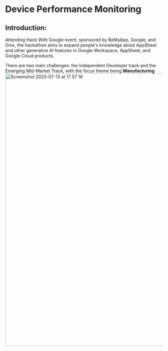 # Device Performance Monitoring

## Introduction:
Attending Hack With Google event, sponsored by BeMyApp, Google, and Onix, the hackathon aims to expand people's knowledge about AppSheet and other generative AI features in Google Workspace, AppSheet, and Google Cloud products.

There are two main challenges: the Independent Developer track and the Emerging Mid-Market Track, with the focus theme being **Manufacturing**
<img width="869" alt="Screenshot 2023-07-13 at 17 57 16" src="https://github.com/khuynh22/Hack-With-Google/assets/57774658/52633ea6-729e-47e2-a593-5c78f1e1ef84">



